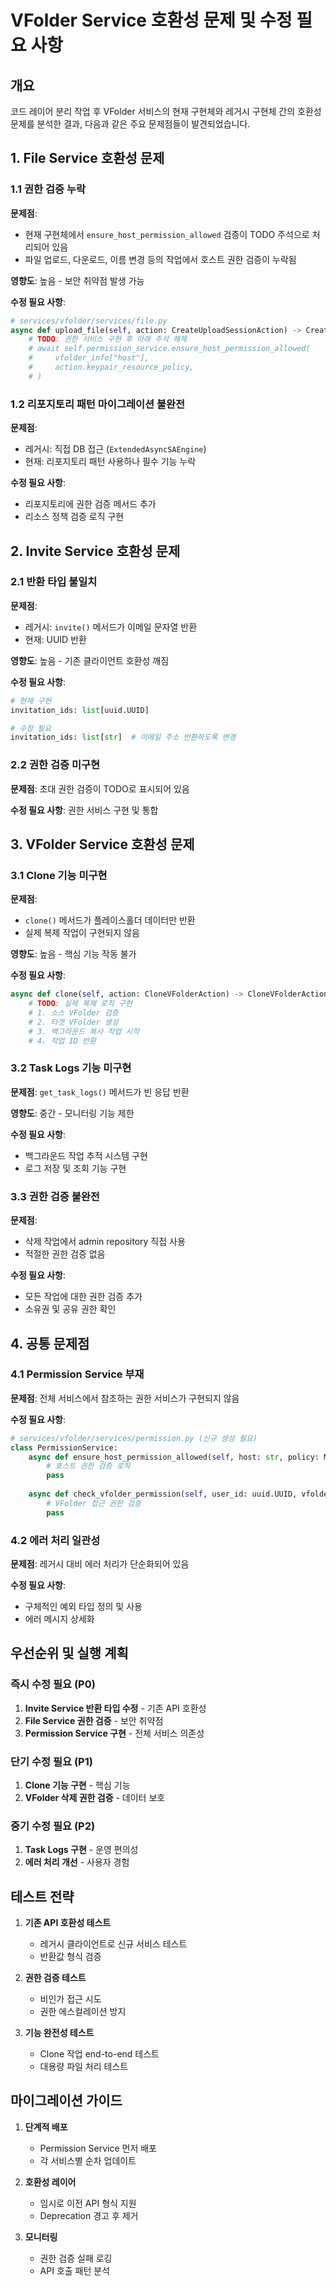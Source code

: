 # VFolder Service 호환성 문제 및 수정 필요 사항

## 개요
코드 레이어 분리 작업 후 VFolder 서비스의 현재 구현체와 레거시 구현체 간의 호환성 문제를 분석한 결과, 다음과 같은 주요 문제점들이 발견되었습니다.

## 1. File Service 호환성 문제

### 1.1 권한 검증 누락
**문제점**: 
- 현재 구현체에서 `ensure_host_permission_allowed` 검증이 TODO 주석으로 처리되어 있음
- 파일 업로드, 다운로드, 이름 변경 등의 작업에서 호스트 권한 검증이 누락됨

**영향도**: 높음 - 보안 취약점 발생 가능

**수정 필요 사항**:
```python
# services/vfolder/services/file.py
async def upload_file(self, action: CreateUploadSessionAction) -> CreateUploadSessionActionResult:
    # TODO: 권한 서비스 구현 후 아래 주석 해제
    # await self.permission_service.ensure_host_permission_allowed(
    #     vfolder_info["host"],
    #     action.keypair_resource_policy,
    # )
```

### 1.2 리포지토리 패턴 마이그레이션 불완전
**문제점**:
- 레거시: 직접 DB 접근 (`ExtendedAsyncSAEngine`)
- 현재: 리포지토리 패턴 사용하나 필수 기능 누락

**수정 필요 사항**:
- 리포지토리에 권한 검증 메서드 추가
- 리소스 정책 검증 로직 구현

## 2. Invite Service 호환성 문제

### 2.1 반환 타입 불일치
**문제점**:
- 레거시: `invite()` 메서드가 이메일 문자열 반환
- 현재: UUID 반환

**영향도**: 높음 - 기존 클라이언트 호환성 깨짐

**수정 필요 사항**:
```python
# 현재 구현
invitation_ids: list[uuid.UUID]

# 수정 필요
invitation_ids: list[str]  # 이메일 주소 반환하도록 변경
```

### 2.2 권한 검증 미구현
**문제점**: 초대 권한 검증이 TODO로 표시되어 있음

**수정 필요 사항**: 권한 서비스 구현 및 통합

## 3. VFolder Service 호환성 문제

### 3.1 Clone 기능 미구현
**문제점**: 
- `clone()` 메서드가 플레이스홀더 데이터만 반환
- 실제 복제 작업이 구현되지 않음

**영향도**: 높음 - 핵심 기능 작동 불가

**수정 필요 사항**:
```python
async def clone(self, action: CloneVFolderAction) -> CloneVFolderActionResult:
    # TODO: 실제 복제 로직 구현
    # 1. 소스 VFolder 검증
    # 2. 타겟 VFolder 생성
    # 3. 백그라운드 복사 작업 시작
    # 4. 작업 ID 반환
```

### 3.2 Task Logs 기능 미구현
**문제점**: `get_task_logs()` 메서드가 빈 응답 반환

**영향도**: 중간 - 모니터링 기능 제한

**수정 필요 사항**:
- 백그라운드 작업 추적 시스템 구현
- 로그 저장 및 조회 기능 구현

### 3.3 권한 검증 불완전
**문제점**:
- 삭제 작업에서 admin repository 직접 사용
- 적절한 권한 검증 없음

**수정 필요 사항**:
- 모든 작업에 대한 권한 검증 추가
- 소유권 및 공유 권한 확인

## 4. 공통 문제점

### 4.1 Permission Service 부재
**문제점**: 전체 서비스에서 참조하는 권한 서비스가 구현되지 않음

**수정 필요 사항**:
```python
# services/vfolder/services/permission.py (신규 생성 필요)
class PermissionService:
    async def ensure_host_permission_allowed(self, host: str, policy: Mapping[str, Any]):
        # 호스트 권한 검증 로직
        pass
    
    async def check_vfolder_permission(self, user_id: uuid.UUID, vfolder_id: uuid.UUID, required_perm: VFolderPermission):
        # VFolder 접근 권한 검증
        pass
```

### 4.2 에러 처리 일관성
**문제점**: 레거시 대비 에러 처리가 단순화되어 있음

**수정 필요 사항**:
- 구체적인 예외 타입 정의 및 사용
- 에러 메시지 상세화

## 우선순위 및 실행 계획

### 즉시 수정 필요 (P0)
1. **Invite Service 반환 타입 수정** - 기존 API 호환성
2. **File Service 권한 검증** - 보안 취약점
3. **Permission Service 구현** - 전체 서비스 의존성

### 단기 수정 필요 (P1)
1. **Clone 기능 구현** - 핵심 기능
2. **VFolder 삭제 권한 검증** - 데이터 보호

### 중기 수정 필요 (P2)
1. **Task Logs 구현** - 운영 편의성
2. **에러 처리 개선** - 사용자 경험

## 테스트 전략

1. **기존 API 호환성 테스트**
   - 레거시 클라이언트로 신규 서비스 테스트
   - 반환값 형식 검증

2. **권한 검증 테스트**
   - 비인가 접근 시도
   - 권한 에스컬레이션 방지

3. **기능 완전성 테스트**
   - Clone 작업 end-to-end 테스트
   - 대용량 파일 처리 테스트

## 마이그레이션 가이드

1. **단계적 배포**
   - Permission Service 먼저 배포
   - 각 서비스별 순차 업데이트

2. **호환성 레이어**
   - 임시로 이전 API 형식 지원
   - Deprecation 경고 후 제거

3. **모니터링**
   - 권한 검증 실패 로깅
   - API 호출 패턴 분석